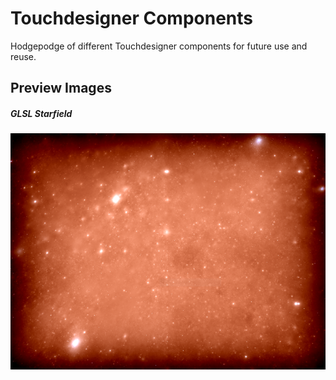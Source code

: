 # Touchdesigner Components

Hodgepodge of different Touchdesigner components for future use and reuse.


## Preview Images

##### GLSL Starfield
![GLSL Starfield](./Preview/GLSL_Starfield.png)
